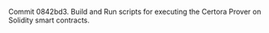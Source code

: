 Commit 0842bd3.                    Build and Run scripts for executing the Certora Prover on Solidity smart contracts.